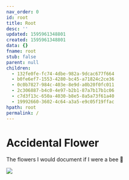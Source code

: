 ```yaml
---
nav_order: 0
id: root
title: Root
desc: ''
updated: 1595961348801
created: 1595961348801
data: {}
fname: root
stub: false
parent: null
children:
  - 132fe0fe-fc74-4dbe-982a-9dcac677f664
  - b0fe6ef7-1553-4280-bc45-a71824c2ce36
  - 0c0b7827-984c-403e-8e9d-a0b20f0fc011
  - 2c306887-b4c0-4e97-b2b1-87a7b17b1c06
  - c7d3f13c-650a-4030-b8e5-8a5a73f61a40
  - 19992660-3602-4c64-a3a5-e9c05f19ffac
hpath: root
permalink: /
---
```


# Accidental Flower

The flowers I would document if I were a bee 🐝

![](/assets/images/2020-07-30-16-49-59.png)
